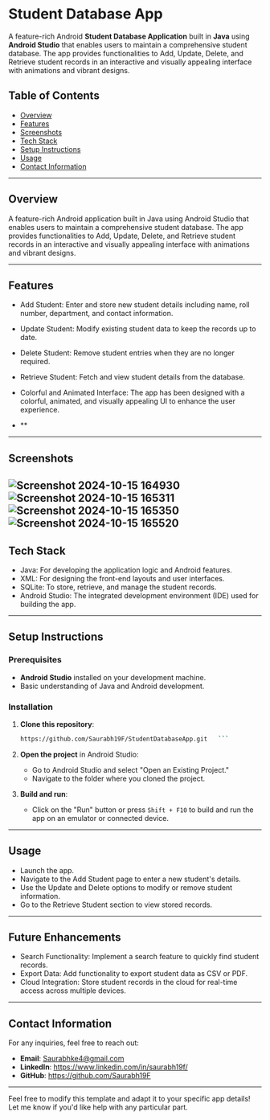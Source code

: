 
# Student Database App

A feature-rich Android **Student Database Application** built in **Java** using **Android Studio** that enables users to maintain a comprehensive student database. The app provides functionalities to Add, Update, Delete, and Retrieve student records in an interactive and visually appealing interface with animations and vibrant designs.


## Table of Contents
- [Overview](#overview)
- [Features](#features)
- [Screenshots](#screenshots)
- [Tech Stack](#tech-stack)
- [Setup Instructions](#setup-instructions)
- [Usage](#usage)
- [Contact Information](#contact-information)

---

## Overview
A feature-rich Android application built in Java using Android Studio that enables users to maintain a comprehensive student database. The app provides functionalities to Add, Update, Delete, and Retrieve student records in an interactive and visually appealing interface with animations and vibrant designs.

---

## Features
- Add Student: Enter and store new student details including name, roll number, department, and contact information.
- Update Student: Modify existing student data to keep the records up to date.
- Delete Student: Remove student entries when they are no longer required.
- Retrieve Student: Fetch and view student details from the database.
- Colorful and Animated Interface: The app has been designed with a colorful, animated, and visually appealing UI to enhance the user experience.

- **

---

## Screenshots
![Screenshot 2024-10-15 164930](https://github.com/user-attachments/assets/c5eddbde-4900-4a36-87d1-59de5db44ee8)
![Screenshot 2024-10-15 165311](https://github.com/user-attachments/assets/e5bb42de-8095-4a4c-8eb8-18c74237c0b8)
![Screenshot 2024-10-15 165350](https://github.com/user-attachments/assets/8e14f019-11b7-4fd4-9056-c3ed3d7ae950)
![Screenshot 2024-10-15 165520](https://github.com/user-attachments/assets/9db1da43-e6ae-4a6d-812e-b9cce642343f)
---

## Tech Stack
- Java: For developing the application logic and Android features.
- XML: For designing the front-end layouts and user interfaces.
- SQLite: To store, retrieve, and manage the student records.
- Android Studio: The integrated development environment (IDE) used for building the app.

---

## Setup Instructions

### Prerequisites
- **Android Studio** installed on your development machine.
- Basic understanding of Java and Android development.

### Installation

1. **Clone this repository**:
   ```bash
   https://github.com/Saurabh19F/StudentDatabaseApp.git   ```

2. **Open the project** in Android Studio:
   - Go to Android Studio and select "Open an Existing Project."
   - Navigate to the folder where you cloned the project.

3. **Build and run**:
   - Click on the "Run" button or press `Shift + F10` to build and run the app on an emulator or connected device.

---

## Usage
- Launch the app.
- Navigate to the Add Student page to enter a new student's details.
- Use the Update and Delete options to modify or remove student information.
- Go to the Retrieve Student section to view stored records.

---

## Future Enhancements
- Search Functionality: Implement a search feature to quickly find student records.
- Export Data: Add functionality to export student data as CSV or PDF.
- Cloud Integration: Store student records in the cloud for real-time access across multiple devices.

---

## Contact Information
For any inquiries, feel free to reach out:

- **Email**: Saurabhke4@gmail.com 
- **LinkedIn**: https://www.linkedin.com/in/saurabh19f/
- **GitHub**: https://github.com/Saurabh19F

---


Feel free to modify this template and adapt it to your specific app details! Let me know if you'd like help with any particular part.

